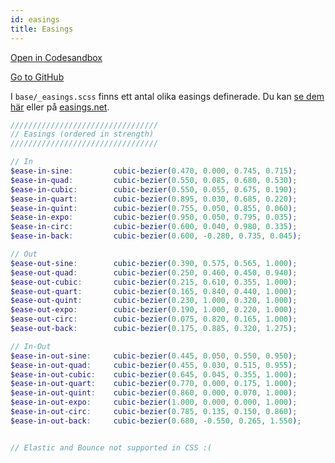 ```yaml
---
id: easings
title: Easings
---
```

[Open in Codesandbox](https://codesandbox.io/s/github/DanielJohnsson87/raket-factory/tree/dionysos-easing-example/dionysos)

[Go to GitHub](https://github.com/DanielJohnsson87/raket-factory/tree/master/dionysos)

I `base/_easings.scss` finns ett antal olika easings definerade. Du kan [se dem här](https://codesandbox.io/s/github/DanielJohnsson87/raket-factory/tree/dionysos-easing-example/dionysos)
eller på [easings.net](https://easings.net/).


````scss
/////////////////////////////////
// Easings (ordered in strength)
/////////////////////////////////

// In
$ease-in-sine:         cubic-bezier(0.470, 0.000, 0.745, 0.715);
$ease-in-quad:         cubic-bezier(0.550, 0.085, 0.680, 0.530);
$ease-in-cubic:        cubic-bezier(0.550, 0.055, 0.675, 0.190);
$ease-in-quart:        cubic-bezier(0.895, 0.030, 0.685, 0.220);
$ease-in-quint:        cubic-bezier(0.755, 0.050, 0.855, 0.060);
$ease-in-expo:         cubic-bezier(0.950, 0.050, 0.795, 0.035);
$ease-in-circ:         cubic-bezier(0.600, 0.040, 0.980, 0.335);
$ease-in-back:         cubic-bezier(0.600, -0.280, 0.735, 0.045);

// Out
$ease-out-sine:        cubic-bezier(0.390, 0.575, 0.565, 1.000);
$ease-out-quad:        cubic-bezier(0.250, 0.460, 0.450, 0.940);
$ease-out-cubic:       cubic-bezier(0.215, 0.610, 0.355, 1.000);
$ease-out-quart:       cubic-bezier(0.165, 0.840, 0.440, 1.000);
$ease-out-quint:       cubic-bezier(0.230, 1.000, 0.320, 1.000);
$ease-out-expo:        cubic-bezier(0.190, 1.000, 0.220, 1.000);
$ease-out-circ:        cubic-bezier(0.075, 0.820, 0.165, 1.000);
$ease-out-back:        cubic-bezier(0.175, 0.885, 0.320, 1.275);

// In-Out
$ease-in-out-sine:     cubic-bezier(0.445, 0.050, 0.550, 0.950);
$ease-in-out-quad:     cubic-bezier(0.455, 0.030, 0.515, 0.955);
$ease-in-out-cubic:    cubic-bezier(0.645, 0.045, 0.355, 1.000);
$ease-in-out-quart:    cubic-bezier(0.770, 0.000, 0.175, 1.000);
$ease-in-out-quint:    cubic-bezier(0.860, 0.000, 0.070, 1.000);
$ease-in-out-expo:     cubic-bezier(1.000, 0.000, 0.000, 1.000);
$ease-in-out-circ:     cubic-bezier(0.785, 0.135, 0.150, 0.860);
$ease-in-out-back:     cubic-bezier(0.680, -0.550, 0.265, 1.550);


// Elastic and Bounce not supported in CSS :(

````
